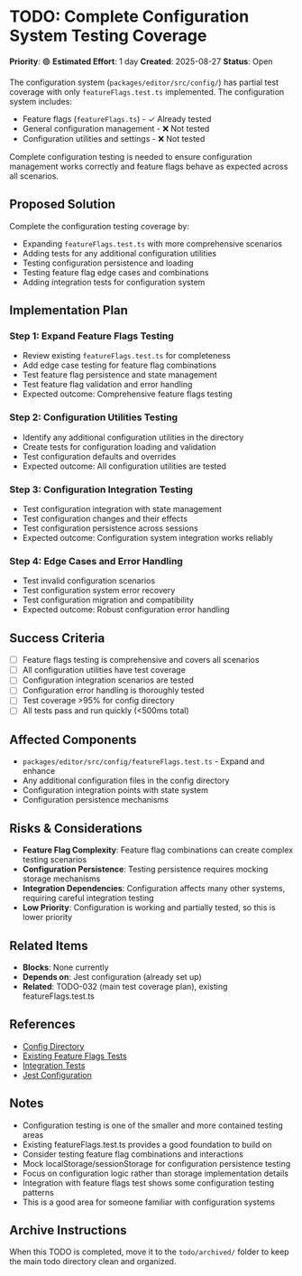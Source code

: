 # TODO: Complete Configuration System Testing Coverage

**Priority**: 🟢
**Estimated Effort**: 1 day
**Created**: 2025-08-27
**Status**: Open

The configuration system (`packages/editor/src/config/`) has partial test coverage with only `featureFlags.test.ts` implemented. The configuration system includes:

- Feature flags (`featureFlags.ts`) - ✓ Already tested
- General configuration management - ❌ Not tested
- Configuration utilities and settings - ❌ Not tested

Complete configuration testing is needed to ensure configuration management works correctly and feature flags behave as expected across all scenarios.

## Proposed Solution

Complete the configuration testing coverage by:
- Expanding `featureFlags.test.ts` with more comprehensive scenarios
- Adding tests for any additional configuration utilities
- Testing configuration persistence and loading
- Testing feature flag edge cases and combinations
- Adding integration tests for configuration system

## Implementation Plan

### Step 1: Expand Feature Flags Testing
- Review existing `featureFlags.test.ts` for completeness
- Add edge case testing for feature flag combinations
- Test feature flag persistence and state management
- Test feature flag validation and error handling
- Expected outcome: Comprehensive feature flags testing

### Step 2: Configuration Utilities Testing
- Identify any additional configuration utilities in the directory
- Create tests for configuration loading and validation
- Test configuration defaults and overrides
- Expected outcome: All configuration utilities are tested

### Step 3: Configuration Integration Testing
- Test configuration integration with state management
- Test configuration changes and their effects
- Test configuration persistence across sessions
- Expected outcome: Configuration system integration works reliably

### Step 4: Edge Cases and Error Handling
- Test invalid configuration scenarios
- Test configuration system error recovery
- Test configuration migration and compatibility
- Expected outcome: Robust configuration error handling

## Success Criteria

- [ ] Feature flags testing is comprehensive and covers all scenarios
- [ ] All configuration utilities have test coverage
- [ ] Configuration integration scenarios are tested
- [ ] Configuration error handling is thoroughly tested
- [ ] Test coverage >95% for config directory
- [ ] All tests pass and run quickly (<500ms total)

## Affected Components

- `packages/editor/src/config/featureFlags.test.ts` - Expand and enhance
- Any additional configuration files in the config directory
- Configuration integration points with state system
- Configuration persistence mechanisms

## Risks & Considerations

- **Feature Flag Complexity**: Feature flag combinations can create complex testing scenarios
- **Configuration Persistence**: Testing persistence requires mocking storage mechanisms
- **Integration Dependencies**: Configuration affects many other systems, requiring careful integration testing
- **Low Priority**: Configuration is working and partially tested, so this is lower priority

## Related Items

- **Blocks**: None currently
- **Depends on**: Jest configuration (already set up)
- **Related**: TODO-032 (main test coverage plan), existing featureFlags.test.ts

## References

- [Config Directory](packages/editor/src/config/)
- [Existing Feature Flags Tests](packages/editor/src/config/featureFlags.test.ts)
- [Integration Tests](packages/editor/src/integration/featureFlags.test.ts)
- [Jest Configuration](packages/editor/jest.config.js)

## Notes

- Configuration testing is one of the smaller and more contained testing areas
- Existing featureFlags.test.ts provides a good foundation to build on
- Consider testing feature flag combinations and interactions
- Mock localStorage/sessionStorage for configuration persistence testing
- Focus on configuration logic rather than storage implementation details
- Integration with feature flags test shows some configuration testing patterns
- This is a good area for someone familiar with configuration systems

## Archive Instructions

When this TODO is completed, move it to the `todo/archived/` folder to keep the main todo directory clean and organized.
